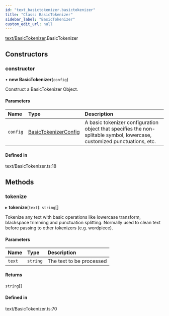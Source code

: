 ```yaml
---
id: "text_basictokenizer.basictokenizer"
title: "Class: BasicTokenizer"
sidebar_label: "BasicTokenizer"
custom_edit_url: null
---
```


[text/BasicTokenizer](../modules/text_basictokenizer.md).BasicTokenizer

## Constructors

### constructor

• **new BasicTokenizer**(`config`)

Construct a BasicTokenizer Object.

#### Parameters

| Name | Type | Description |
| :------ | :------ | :------ |
| `config` | [BasicTokenizerConfig](../modules/text_basictokenizer.md#basictokenizerconfig) | A basic tokenizer configuration object that specifies the non-splitable symbol, lowercase, customized punctuations, etc. |

#### Defined in

text/BasicTokenizer.ts:18

## Methods

### tokenize

▸ **tokenize**(`text`): `string`[]

Tokenize any text with basic operations like lowercase transform, blackspace trimming and punctuation splitting.
Normally used to clean text before passing to other tokenizers (e.g. wordpiece).

#### Parameters

| Name | Type | Description |
| :------ | :------ | :------ |
| `text` | `string` | The text to be processed |

#### Returns

`string`[]

#### Defined in

text/BasicTokenizer.ts:70
